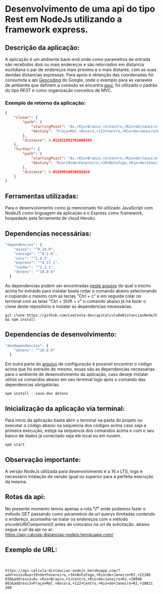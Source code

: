 # Desenvolvimento de uma api do tipo Rest em NodeJs utilizando a framework express.

## Descrição da aplicação:
A aplicação é um ambiente back-end onde como parametros de entrada são recebidos dois ou mais endereços e são retornados em distancia euclidiana o par de endereços mais próximo e o mais distante, com as suas devidas distancias expressas. Para apoio e obtenção das coordenadas foi consumida a api <a href = "https://developers.google.com/maps/documentation/geocoding/start">Geocoding</a> do Google, onde o exemplo para as variaveis de ambiente que definem a conexão se encontra <a href = 'https://github.com/LeoCosta-dev/apiCalculoDeDistanciasNodeJS/blob/main/.env.exemple'>aqui</a>, foi utilizado o padrão do tipo REST e como organização conceitos de MVC.
<br>

### Exemplo de retorno da aplicação:

```json
{
	"closer": {
		"path": {
			"startingPoint": "Av.+Rio+Branco,+1+Centro,+Rio+de+Janeiro+RJ,+20090​003",
			"destiny": "Praça+Mal.+Âncora,+122+Centro,+Rio+de+Janeiro+RJ,+20021200"
		},
		"distance": 0.011921952761606592
	},
	"further": {
		"path": {
			"startingPoint": "Av.+Rio+Branco,+1+Centro,+Rio+de+Janeiro+RJ,+20090​003",
			"destiny": "Rua+19+de+Fevereiro,+34+Botafogo,+Rio+de+Janeiro+RJ,+22280​030"
		},
		"distance": 0.05389910936592824
	}
}
```

## Ferramentas utilizadas:
Para o desenvolvimento como já mencionado foi utilizado JavaScript com NodeJS como linguagem da aplicação e o Express como framework, hospedado pela ferramenta de cloud Heroku.

## Dependencias necessárias:
```js
"dependencies": {
    "axios": "^0.24.0",
    "consign": "^0.1.6",
    "cors": "^2.8.5",
    "express": "^4.17.1",
    "loader": "^2.1.1",
    "dotenv": "^10.0.0"
  }
```
As dependencias podem ser encontradas <a href = 'https://github.com/LeoCosta-dev/apiCalculoDeDistanciasNodeJS/blob/main/package.json'>neste arquivo</a> do qual o trecho acima foi extraído para instalar basta rodar o comando abaixo selecionando e copiando o mesmo com as teclas "Ctrl + c" e em seguida colar no terminal com as telas "Ctrl + Shift + v" o comando abaixo já irá fazer o clone deste repositório e instalar as dependencias necessárias.

```
git clone https://github.com/LeoCosta-dev/apiCalculoDeDistanciasNodeJS && npm install
```
## Dependencias de desenvolvimento:
```js
"devDependencies": {
    "dotenv": "^10.0.0"
  }
```
Em outra parte do <a href = 'https://github.com/LeoCosta-dev/apiCalculoDeDistanciasNodeJS/blob/main/package.json'>arquivo</a> de configuração é possível encontrar o código acima que foi extraído do mesmo, essas são as dependencias necessárias para o ambiente de desenvolvimento da aplicação, caso deseje instalar utilize os comandos abaixo em seu terminal logo após o comando das dependencias obrigatórias.

```
npm install --save-dev dotenv
```
## Inicialização da aplicação via terminal:
Para inicio da aplicação basta abrir o terminal na pasta do projeto ou executar o código abaixo  na sequencia dos códigos acima caso seja a primeira execução, esteja na sequencia dos comandos acima e com o seu banco de dados já conectado seja ele local ou em nuvem.

```
npm start
```

## Observação importante:

A versão NodeJs utilizada para desenvolvimento é a 16.x LTS, logo é necessário intalação de versão igual ou superior para a perfeita execução da mesma.

## Rotas da api:

No presente momento temos apenas a rota <b>"/"</b> onde podemos fazer o método GET passando como parametros da url querys ilimitadas contendo o endereço, aconselha-se tratar os endereços com o método <i>encodeURIComponent()</i> antes de colocalos na url de solicitação. abaixo segue a url da api no ar:
<br>
https://api-calcula-distancias-nodejs.herokuapp.com/
<br>

## Exemplo de URL:
<br>

```url
https://api-calcula-distancias-nodejs.herokuapp.com/?address1=Rua+19+de+Fevereiro,+34+Botafogo,+Rio+de+Janeiro+RJ,+22280​030&address2=Av.+Rio+Branco,+1+Centro,+Rio+de+Janeiro+RJ,+20090​003&address3=Praça+Mal.+Âncora,+122+Centro,+Rio+de+Janeiro+RJ,+20021​200
```
